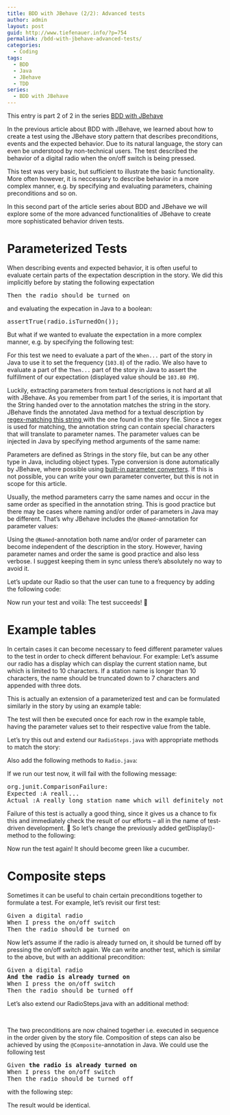 ```yaml
---
title: BDD with JBehave (2/2): Advanced tests
author: admin
layout: post
guid: http://www.tiefenauer.info/?p=754
permalink: /bdd-with-jbehave-advanced-tests/
categories:
  - Coding
tags:
  - BDD
  - Java
  - JBehave
  - TDD
series:
  - BDD with JBehave
---
```

<div class="seriesmeta">
  This entry is part 2 of 2 in the series <a href="http://www.tiefenauer.info/series/bdd-with-jbehave/" class="series-60" title="BDD with JBehave">BDD with JBehave</a>
</div>

In the previous article about BDD with JBehave, we learned about how to create a test using the JBehave story pattern that describes preconditions, events and the expected behavior. Due to its natural language, the story can even be understood by non-technical users. The test described the behavior of a digital radio when the on/off switch is being pressed.

This test was very basic, but sufficient to illustrate the basic functionality. More often however, it is neccessary to describe behavior in a more complex manner, e.g. by specifying and evaluating parameters, chaining preconditions and so on.

In this second part of the article series about BDD and JBehave we will explore some of the more advanced functionalities of JBehave to create more sophisticated behavior driven tests.

<!--more-->

# Parameterized Tests

When describing events and expected behavior, it is often useful to evaluate certain parts of the expectation description in the story. We did this implicitly before by stating the following expectation

<pre>Then the radio should be turned on</pre>

and evaluating the expecation in Java to a boolean:

<pre>assertTrue(radio.isTurnedOn());</pre>

But what if we wanted to evaluate the expectation in a more complex manner, e.g. by specifying the following test:

For this test we need to evaluate a part of the `When...` part of the story in Java to use it to set the frequency (`103.8`) of the radio. We also have to evaluate a part of the `Then...` part of the story in Java to assert the fulfillment of our expectation (displayed value should be `103.80 FM`).

Luckily, extracting parameters from textual descriptions is not hard at all with JBehave. As you remember from part 1 of the series, it is important that the String handed over to the annotation matches the string in the story. JBehave finds the annotated Java method for a textual description by <a href="http://jbehave.org/reference/stable/annotations.html" target="_blank">regex-matching this string </a>with the one found in the story file. Since a regex is used for matching, the annotation string can contain special characters that will translate to parameter names. The parameter values can be injected in Java by specifying method arguments of the same name:

Parameters are defined as Strings in the story file, but can be any other type in Java, including object types. Type conversion is done automatically by JBehave, where possible using <a href="http://jbehave.org/reference/stable/parameter-converters.html" target="_blank">built-in parameter converters</a>. If this is not possible, you can write your own parameter converter, but this is not in scope for this article.

Usually, the method parameters carry the same names and occur in the same order as specified in the annotation string. This is good practice but there may be cases where naming and/or order of parameters in Java may be different. That&#8217;s why JBehave includes the `@Named`-annotation for parameter values:

Using the `@Named`-annotation both name and/or order of parameter can become independent of the description in the story. However, having parameter names and order the same is good practice and also less verbose. I suggest keeping them in sync unless there&#8217;s absolutely no way to avoid it.

Let&#8217;s update our Radio so that the user can tune to a frequency by adding the following code:

Now run your test and voilà: The test succeeds! 🙂

# Example tables

In certain cases it can become necessary to feed different parameter values to the test in order to check different behaviour. For example: Let&#8217;s assume our radio has a display which can display the current station name, but which is limited to 10 characters. If a station name is longer than 10 characters, the name should be truncated down to 7 characters and appended with three dots.

This is actually an extension of a parameterized test and can be formulated similarly in the story by using an example table:

The test will then be executed once for each row in the example table, having the parameter values set to their respective value from the table.

Let&#8217;s try this out and extend our `RadioSteps.java` with appropriate methods to match the story:

Also add the following methods to `Radio.java`:

If we run our test now, it will fail with the following message:

<pre>org.junit.ComparisonFailure: 
Expected :A reall...
Actual :A really long station name which will definitely not fit into the display</pre>

Failure of this test is actually a good thing, since it gives us a chance to fix this and immediately check the result of our efforts &#8211; all in the name of test-driven development. 🙂 So let&#8217;s change the previously added  getDisplay()-method to the following:

Now run the test again! It should become green like a cucumber.

# Composite steps

Sometimes it can be useful to chain certain preconditions together to formulate a test. For example, let&#8217;s revisit our first test:

<pre>Given a digital radio
When I press the on/off switch
Then the radio should be turned on</pre>

Now let&#8217;s assume if the radio is already turned on, it should be turned off by pressing the on/off switch again. We can write another test, which is similar to the above, but with an additional precondition:

<pre>Given a digital radio
<strong>And the radio is already turned on</strong>
When I press the on/off switch
Then the radio should be turned off</pre>

Let&#8217;s also extend our RadioSteps.java with an additional method:

&nbsp;

The two preconditions are now chained together i.e. executed in sequence in the order given by the story file. Composition of steps can also be achieved by using the `@Composite`-annotation in Java. We could use the following test

<pre>Given <strong>the radio is already turned on</strong>
When I press the on/off switch
Then the radio should be turned off</pre>

with the following step:

The result would be identical.

&nbsp;